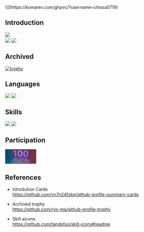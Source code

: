 
<a align=light>
![](https://komarev.com/ghpvc/?username=chissa0719)
</a>

## Introduction

![](http://github-profile-summary-cards.vercel.app/api/cards/profile-details?username=chissa0719&theme=vue)
<br>
![](http://github-profile-summary-cards.vercel.app/api/cards/stats?username=chissa0719&theme=vue)
![](http://github-profile-summary-cards.vercel.app/api/cards/productive-time?username=chissa0719&theme=vue&utcOffset=8)

## Archived

[![trophy](https://github-profile-trophy.vercel.app/?username=chissa0719&row=1&column=6)](https://github.com/ryo-ma/github-profile-trophy)

## Languages

![](http://github-profile-summary-cards.vercel.app/api/cards/repos-per-language?username=chissa0719&theme=vue)
![](http://github-profile-summary-cards.vercel.app/api/cards/most-commit-language?username=chissa0719&theme=vue)

## Skills

![](https://skillicons.dev/icons?i=github,visualstudio,linux,vim,latex,mysql)
![](https://skillicons.dev/icons?i=c,cpp,java,ruby,rust,html,css,js,php,flask,arduino)

## Participation

<a href="https://100program.jp"><img src="images/100pro.png" width="20%" height="20%" /></a>

## References

- Introdution Cards<br>
https://github.com/vn7n24fzkq/github-profile-summary-cards<br>

- Archived trophy<br>
https://github.com/ryo-ma/github-profile-trophy<br>

- Skill aicons<br>
https://github.com/tandpfun/skill-icons#readme<br>


